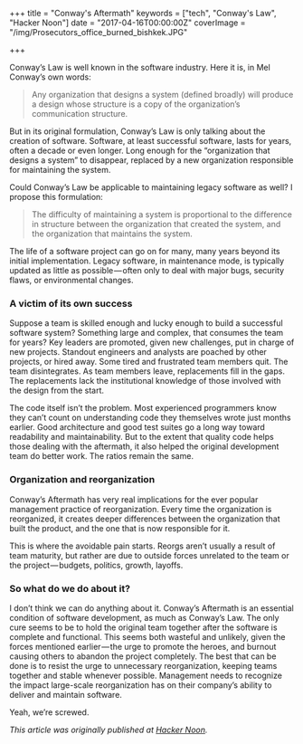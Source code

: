 +++
title = "Conway's Aftermath"
keywords = ["tech", "Conway's Law", "Hacker Noon"]
date = "2017-04-16T00:00:00Z"
coverImage = "/img/Prosecutors_office_burned_bishkek.JPG"

+++

Conway’s Law is well known in the software industry. Here it is, in Mel Conway’s own words:

> Any organization that designs a system (defined broadly) will produce a design whose structure is a copy of the organization’s communication structure.

But in its original formulation, Conway’s Law is only talking about the creation of software. Software, at least successful software, lasts for years, often a decade or even longer. Long enough for the “organization that designs a system” to disappear, replaced by a new organization responsible for maintaining the system.
<!-- more -->

Could Conway’s Law be applicable to maintaining legacy software as well? I propose this formulation:

> The difficulty of maintaining a system is proportional to the difference in structure between the organization that created the system, and the organization that maintains the system.

The life of a software project can go on for many, many years beyond its initial implementation. Legacy software, in maintenance mode, is typically updated as little as possible — often only to deal with major bugs, security flaws, or environmental changes.

### A victim of its own success

Suppose a team is skilled enough and lucky enough to build a successful software system? Something large and complex, that consumes the team for years? Key leaders are promoted, given new challenges, put in charge of new projects. Standout engineers and analysts are poached by other projects, or hired away. Some tired and frustrated team members quit. The team disintegrates.
As team members leave, replacements fill in the gaps. The replacements lack the institutional knowledge of those involved with the design from the start.

The code itself isn’t the problem. Most experienced programmers know they can’t count on understanding code they themselves wrote just months earlier. Good architecture and good test suites go a long way toward readability and maintainability. But to the extent that quality code helps those dealing with the aftermath, it also helped the original development team do better work. The ratios remain the same.

### Organization and reorganization

Conway’s Aftermath has very real implications for the ever popular management practice of reorganization. Every time the organization is reorganized, it creates deeper differences between the organization that built the product, and the one that is now responsible for it.

This is where the avoidable pain starts. Reorgs aren’t usually a result of team maturity, but rather are due to outside forces unrelated to the team or the project — budgets, politics, growth, layoffs.

### So what do we do about it?

I don’t think we can do anything about it. Conway’s Aftermath is an essential condition of software development, as much as Conway’s Law. The only cure seems to be to hold the original team together after the software is complete and functional. This seems both wasteful and unlikely, given the forces mentioned earlier — the urge to promote the heroes, and burnout causing others to abandon the project completely. The best that can be done is to resist the urge to unnecessary reorganization, keeping teams together and stable whenever possible. Management needs to recognize the impact large-scale reorganization has on their company’s ability to deliver and maintain software.

Yeah, we’re screwed.

_This article was originally published at [Hacker Noon](https://hackernoon.com/conways-aftermath-a014749135e3)._
